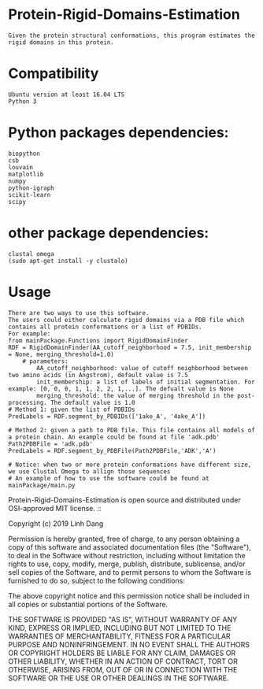 # Protein-Rigid-Domains-Estimation
    Given the protein structural conformations, this program estimates the rigid domains in this protein.
# Compatibility
    Ubuntu version at least 16.04 LTS
    Python 3
# Python packages dependencies:
    biopython
    csb
    louvain
    matplotlib
    numpy
    python-igraph
    scikit-learn
    scipy
# other package dependencies:
    clustal omega
    (sudo apt-get install -y clustalo)

# Usage
    There are two ways to use this software.
    The users could either calculate rigid domains via a PDB file which contains all protein conformations or a list of PDBIDs.
    For example:
    from mainPackage.Functions import RigidDomainFinder
    RDF = RigidDomainFinder(AA_cutoff_neighborhood = 7.5, init_membership = None, merging_threshold=1.0)
        # parameters:
            AA_cutoff_neighborhood: value of cutoff neighborhood between two amino acids (in Angstrom), default value is 7.5
            init_membership: a list of labels of initial segmentation. For example: [0, 0, 0, 1, 1, 2, 2, 1,...]. The defualt value is None
            merging_threshold: the value of merging threshold in the post-processing. The default value is 1.0
    # Method 1: given the list of PDBIDs
    PredLabels = RDF.segment_by_PDBIDs(['1ake_A', '4ake_A'])
    
    # Method 2: given a path to PDB file. This file contains all models of a protein chain. An example could be found at file 'adk.pdb'
    Path2PDBFile = 'adk.pdb'
    PredLabels = RDF.segment_by_PDBFile(Path2PDBFile,'ADK','A')
    
    # Notice: when two or more protein conformations have different size, we use Clustal Omega to allign those sequences
    # An example of how to use the software could be found at mainPackage/main.py
    
    
Protein-Rigid-Domains-Estimation is open source and distributed under OSI-approved MIT license. ::

Copyright (c) 2019 Linh Dang

Permission is hereby granted, free of charge, to any person obtaining a copy of this software and associated documentation files (the "Software"), to deal in the Software without restriction, including without limitation the rights to use, copy, modify, merge, publish, distribute, sublicense, and/or sell copies of the Software, and to permit persons to whom the Software is furnished to do so, subject to the following conditions:

The above copyright notice and this permission notice shall be included in all copies or substantial portions of the Software.

THE SOFTWARE IS PROVIDED "AS IS", WITHOUT WARRANTY OF ANY KIND, EXPRESS OR IMPLIED, INCLUDING BUT NOT LIMITED TO THE WARRANTIES OF MERCHANTABILITY, FITNESS FOR A PARTICULAR PURPOSE AND NONINFRINGEMENT. IN NO EVENT SHALL THE AUTHORS OR COPYRIGHT HOLDERS BE LIABLE FOR ANY CLAIM, DAMAGES OR OTHER LIABILITY, WHETHER IN AN ACTION OF CONTRACT, TORT OR OTHERWISE, ARISING FROM, OUT OF OR IN CONNECTION WITH THE SOFTWARE OR THE USE OR OTHER DEALINGS IN THE SOFTWARE.
